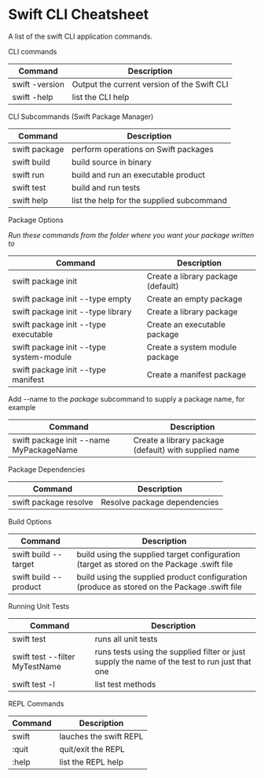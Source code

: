 # Swift CLI Cheatsheet

A list of the swift CLI application commands. 

CLI commands

| Command | Description |
|---------|-------------|
| swift -version | Output the current version of the Swift CLI |
| swift -help  | list the CLI help |

CLI Subcommands (Swift Package Manager)

| Command | Description |
|---------|-------------|
| swift package | perform operations on Swift packages |
| swift build | build source in binary |
| swift run | build and run an executable product |
| swift test | build and run tests |
| swift help <subcommand> | list the help for the supplied subcommand |

Package Options

_Run these commands from the folder where you want your package written to_

| Command | Description |
|---------|-------------|
| swift package init | Create a library package (default) |
| swift package init --type empty | Create an empty package |
| swift package init --type library | Create a library package |
| swift package init --type executable | Create an executable package |
| swift package init --type system-module | Create a system module package |
| swift package init --type manifest | Create a manifest package |
  
Add --name to the _package_ subcommand to supply a package name, for example

| Command | Description |
|---------|-------------|
| swift package init --name MyPackageName | Create a library package (default) with supplied name |

Package Dependencies
  
| Command | Description |
|---------|-------------|
| swift package resolve | Resolve package dependencies |  
  
Build Options

| Command | Description |
|---------|-------------|
| swift build --target  | build using the supplied target configuration (target as stored on the Package .swift file |
| swift build --product | build using the supplied product configuration (produce as stored on the Package .swift file |

Running Unit Tests

| Command | Description |
|---------|-------------|
| swift test | runs all unit tests |
| swift test --filter MyTestName | runs tests using the supplied filter or just supply the name of the test to run just that one |
| swift test -l | list test methods |
  
REPL Commands

| Command | Description |
|---------|-------------|
| swift   | lauches the swift REPL |
| :quit   | quit/exit the REPL |
| :help   | list the REPL help |
